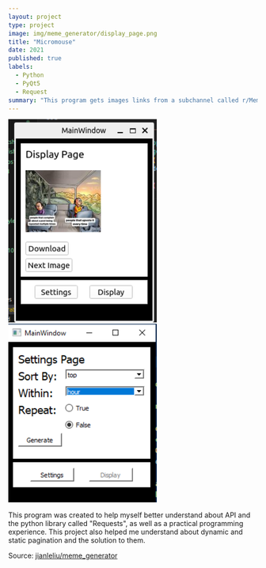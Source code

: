 ```yaml
---
layout: project
type: project
image: img/meme_generator/display_page.png
title: "Micromouse"
date: 2021
published: true
labels:
  - Python
  - PyQt5
  - Request
summary: "This program gets images links from a subchannel called r/Meme in a social media site called Reddit then display them in the display page."
---
```



<div class="text-center flex p-4">
  <img width="300px" src="../img/meme_generator/display_page.png" >
  <img width="300px" src="../img/meme_generator/setting_page.png" >
</div>

This program was created to help myself better understand about API and the python library called "Requests", as well as a practical programming experience. This project also helped me understand about dynamic and static pagination and the solution to them.  


Source: <a href="https://github.com/jianleliu/MemeGenerator/tree/main"><i class="large-github icon "></i>jianleliu/meme_generator</a>

